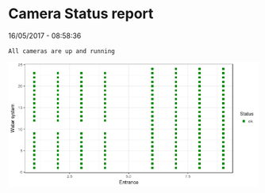 Camera Status report
================
16/05/2017 - 08:58:36

    All cameras are up and running

![](camreport_files/figure-markdown_github/unnamed-chunk-2-1.png)
